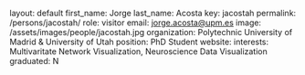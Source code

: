 layout: default
first_name: Jorge
last_name: Acosta
key: jacostah
permalink: /persons/jacostah/
role: visitor
email: jorge.acosta@upm.es
image: /assets/images/people/jacostah.jpg
organization: Polytechnic University of Madrid & University of Utah
position: PhD Student
website:
interests: Multivaritate Network Visualization, Neuroscience Data Visualization
graduated: N
